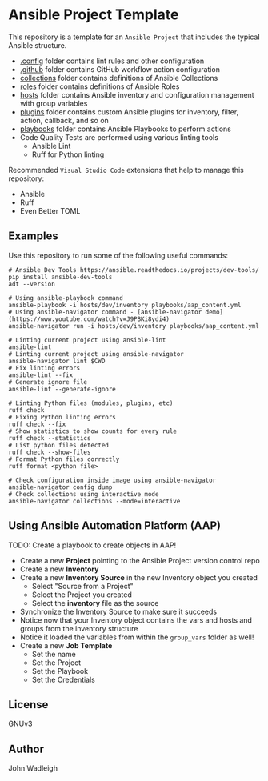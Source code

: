 # Ansible Project Template

This repository is a template for an `Ansible Project` that includes the typical Ansible structure.

- [.config](.config) folder contains lint rules and other configuration
- [.github](.github) folder contains GitHub workflow action configuration
- [collections](./collections/) folder contains definitions of Ansible Collections
- [roles](./roles/) folder contains definitions of Ansible Roles
- [hosts](./hosts/) folder contains Ansible inventory and configuration management with group variables
- [plugins](./plugins/) folder contains custom Ansible plugins for inventory, filter, action, callback, and so on
- [playbooks](./playbooks/) folder contains Ansible Playbooks to perform actions
- Code Quality Tests are performed using various linting tools
  - Ansible Lint
  - Ruff for Python linting

Recommended `Visual Studio Code` extensions that help to manage this repository:

- Ansible
- Ruff
- Even Better TOML

## Examples

Use this repository to run some of the following useful commands:

```shell
# Ansible Dev Tools https://ansible.readthedocs.io/projects/dev-tools/
pip install ansible-dev-tools
adt --version

# Using ansible-playbook command
ansible-playbook -i hosts/dev/inventory playbooks/aap_content.yml
# Using ansible-navigator command - [ansible-navigator demo](https://www.youtube.com/watch?v=J9PBKi8ydi4)
ansible-navigator run -i hosts/dev/inventory playbooks/aap_content.yml

# Linting current project using ansible-lint
ansible-lint
# Linting current project using ansible-navigator
ansible-navigator lint $CWD
# Fix linting errors
ansible-lint --fix
# Generate ignore file
ansible-lint --generate-ignore

# Linting Python files (modules, plugins, etc)
ruff check
# Fixing Python linting errors
ruff check --fix
# Show statistics to show counts for every rule
ruff check --statistics
# List python files detected
ruff check --show-files
# Format Python files correctly
ruff format <python file>

# Check configuration inside image using ansible-navigator
ansible-navigator config dump
# Check collections using interactive mode
ansible-navigator collections --mode=interactive
```

## Using Ansible Automation Platform (AAP)

TODO: Create a playbook to create objects in AAP!

- Create a new **Project** pointing to the Ansible Project version control repo
- Create a new **Inventory**
- Create a new **Inventory Source** in the new Inventory object you created
  - Select "Source from a Project"
  - Select the Project you created
  - Select the **inventory** file as the source
- Synchronize the Inventory Source to make sure it succeeds
- Notice now that your Inventory object contains the vars and hosts and groups from the inventory structure
- Notice it loaded the variables from within the `group_vars` folder as well!
- Create a new **Job Template**
  - Set the name
  - Set the Project
  - Set the Playbook
  - Set the Credentials

## License

GNUv3

## Author

John Wadleigh
